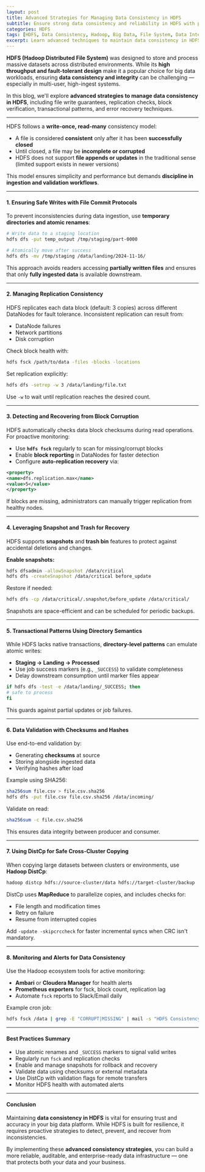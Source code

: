 ```yaml
---
layout: post
title: Advanced Strategies for Managing Data Consistency in HDFS
subtitle: Ensure strong data consistency and reliability in HDFS with practical strategies and tooling
categories: HDFS
tags: [HDFS, Data Consistency, Hadoop, Big Data, File System, Data Integrity, Replication]
excerpt: Learn advanced techniques to maintain data consistency in HDFS. Explore write guarantees, replication handling, consistency checks, and recovery strategies for reliable big data pipelines.
---
```

**HDFS (Hadoop Distributed File System)** was designed to store and process massive datasets across distributed environments. While its **high throughput and fault-tolerant design** make it a popular choice for big data workloads, ensuring **data consistency and integrity** can be challenging — especially in multi-user, high-ingest systems.

In this blog, we'll explore **advanced strategies to manage data consistency in HDFS**, including file write guarantees, replication checks, block verification, transactional patterns, and error recovery techniques.

---
HDFS follows a **write-once, read-many** consistency model:
- A file is considered **consistent** only after it has been **successfully closed**
- Until closed, a file may be **incomplete or corrupted**
- HDFS does not support **file appends or updates** in the traditional sense (limited support exists in newer versions)

This model ensures simplicity and performance but demands **discipline in ingestion and validation workflows**.

---

#### 1. Ensuring Safe Writes with File Commit Protocols

To prevent inconsistencies during data ingestion, use **temporary directories and atomic renames**:

```bash
# Write data to a staging location
hdfs dfs -put temp_output /tmp/staging/part-0000

# Atomically move after success
hdfs dfs -mv /tmp/staging /data/landing/2024-11-16/
```

This approach avoids readers accessing **partially written files** and ensures that only **fully ingested data** is available downstream.

---

#### 2. Managing Replication Consistency

HDFS replicates each data block (default: 3 copies) across different DataNodes for fault tolerance. Inconsistent replication can result from:

- DataNode failures
- Network partitions
- Disk corruption

Check block health with:

```bash
hdfs fsck /path/to/data -files -blocks -locations
```

Set replication explicitly:

```bash
hdfs dfs -setrep -w 3 /data/landing/file.txt
```

Use `-w` to wait until replication reaches the desired count.

---

#### 3. Detecting and Recovering from Block Corruption

HDFS automatically checks data block checksums during read operations. For proactive monitoring:

- Use **`hdfs fsck`** regularly to scan for missing/corrupt blocks
- Enable **block reporting** in DataNodes for faster detection
- Configure **auto-replication recovery** via:

```xml
<property>
<name>dfs.replication.max</name>
<value>5</value>
</property>
```

If blocks are missing, administrators can manually trigger replication from healthy nodes.

---

#### 4. Leveraging Snapshot and Trash for Recovery

HDFS supports **snapshots** and **trash bin** features to protect against accidental deletions and changes.

**Enable snapshots:**

```bash
hdfs dfsadmin -allowSnapshot /data/critical
hdfs dfs -createSnapshot /data/critical before_update
```

Restore if needed:

```bash
hdfs dfs -cp /data/critical/.snapshot/before_update /data/critical/
```

Snapshots are space-efficient and can be scheduled for periodic backups.

---

#### 5. Transactional Patterns Using Directory Semantics

While HDFS lacks native transactions, **directory-level patterns** can emulate atomic writes:

- **Staging → Landing → Processed**
- Use job success markers (e.g., `_SUCCESS`) to validate completeness
- Delay downstream consumption until marker files appear

```bash
if hdfs dfs -test -e /data/landing/_SUCCESS; then
# safe to process
fi
```

This guards against partial updates or job failures.

---

#### 6. Data Validation with Checksums and Hashes

Use end-to-end validation by:
- Generating **checksums** at source
- Storing alongside ingested data
- Verifying hashes after load

Example using SHA256:

```bash
sha256sum file.csv > file.csv.sha256
hdfs dfs -put file.csv file.csv.sha256 /data/incoming/
```

Validate on read:

```bash
sha256sum -c file.csv.sha256
```

This ensures data integrity between producer and consumer.

---

#### 7. Using DistCp for Safe Cross-Cluster Copying

When copying large datasets between clusters or environments, use **Hadoop DistCp**:

```bash
hadoop distcp hdfs://source-cluster/data hdfs://target-cluster/backup
```

DistCp uses **MapReduce** to parallelize copies, and includes checks for:
- File length and modification times
- Retry on failure
- Resume from interrupted copies

Add `-update -skipcrccheck` for faster incremental syncs when CRC isn't mandatory.

---

#### 8. Monitoring and Alerts for Data Consistency

Use the Hadoop ecosystem tools for active monitoring:
- **Ambari** or **Cloudera Manager** for health alerts
- **Prometheus exporters** for fsck, block count, replication lag
- Automate `fsck` reports to Slack/Email daily

Example cron job:

```bash
hdfs fsck /data | grep -E "CORRUPT|MISSING" | mail -s "HDFS Consistency Alert" admin@example.com
```

---

#### Best Practices Summary

- Use atomic renames and `_SUCCESS` markers to signal valid writes
- Regularly run `fsck` and replication checks
- Enable and manage snapshots for rollback and recovery
- Validate data using checksums or external metadata
- Use DistCp with validation flags for remote transfers
- Monitor HDFS health with automated alerts

---

#### Conclusion

Maintaining **data consistency in HDFS** is vital for ensuring trust and accuracy in your big data platform. While HDFS is built for resilience, it requires proactive strategies to detect, prevent, and recover from inconsistencies.

By implementing these **advanced consistency strategies**, you can build a more reliable, auditable, and enterprise-ready data infrastructure — one that protects both your data and your business.
